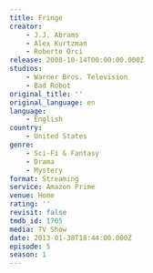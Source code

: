 ```yaml
---
title: Fringe
creator:
    - J.J. Abrams
    - Alex Kurtzman
    - Roberto Orci
release: 2008-10-14T00:00:00.000Z
studios:
    - Warner Bros. Television
    - Bad Robot
original_title: ''
original_language: en
language:
    - English
country:
    - United States
genre:
    - Sci-Fi & Fantasy
    - Drama
    - Mystery
format: Streaming
service: Amazon Prime
venue: Home
rating: ''
revisit: false
tmdb_id: 1705
media: TV Show
date: 2013-01-30T18:44:00.000Z
episode: 5
season: 1
---
```

